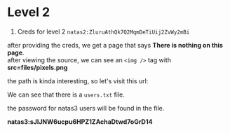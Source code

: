 # Level 2


1. Creds for level 2
    `natas2:ZluruAthQk7Q2MqmDeTiUij2ZvWy2mBi`


after providing the creds, we get a page that says **There is nothing on this page**.  
after viewing the source, we can see an `<img />` tag with **src=files/pixels.png**

the path is kinda interesting, so let's visit this url: [](http://natas2.natas.labs.overthewire.org/files) 

We can see that there is a `users.txt` file.

the password for natas3 users will be found in the file.

**natas3:sJIJNW6ucpu6HPZ1ZAchaDtwd7oGrD14**


